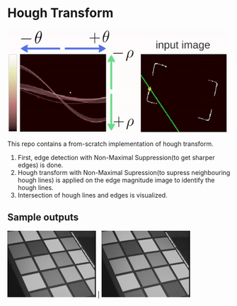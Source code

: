 # Hough Transform
<img align="center" src="data/handout/ht.gif" width="500">

This repo contains a from-scratch implementation of hough transform.

1. First, edge detection with Non-Maximal Suppression(to get sharper edges) is done. 
2. Hough transform with Non-Maximal Supression(to supress neighbouring hough lines) is applied on the edge magnitude image to identify the hough lines.
3. Intersection of hough lines and edges is visualized.



## Sample outputs

<img src="data/img01.jpg" alt="img01" width="200"/> | <img src="data/img01.jpg" alt="img01" width="200"/>

